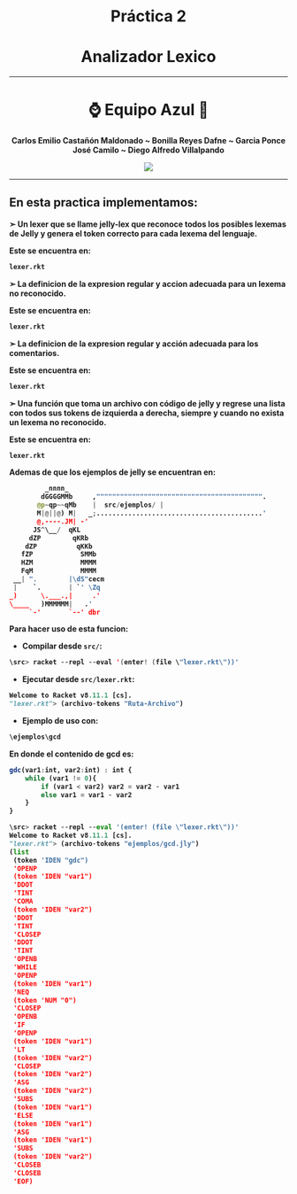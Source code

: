 
<div align="center">
  

# **Práctica 2**

# **Analizador Lexico**


---

# ⌚ **Equipo Azul** 📎

</div>


<div align="center">

<b> Carlos Emilio Castañón Maldonado ~ Bonilla Reyes Dafne ~ Garcia Ponce José Camilo ~ Diego Alfredo Villalpando

</div>




<div align="center">

[![](https://media.giphy.com/media/v1.Y2lkPTc5MGI3NjExN3N5YTY2am9sNWQ3bWVqZWQ4aDdwdGNhamRzam9mM2MwZnh1N3dwMSZlcD12MV9pbnRlcm5hbF9naWZfYnlfaWQmY3Q9Zw/5xtDarBFszThqQF1o6A/giphy.gif)](https://www.youtube.com/watch?v=dQw4w9WgXcQ)

</div>

-------------

## **En esta practica implementamos:**

➣ Un lexer que se llame jelly-lex que reconoce todos los posibles lexemas de Jelly
y genera el token correcto para cada lexema del lenguaje.

Este se encuentra en:

```Julia
lexer.rkt
```

➣ La definicion de la expresion regular y accion adecuada para un lexema no reconocido.

Este se encuentra en:

```Julia
lexer.rkt
```

➣ La definicion de la expresion regular y acción adecuada para los comentarios.

Este se encuentra en:

```Julia
lexer.rkt
```

➣ Una función que toma un archivo con código de jelly y regrese una lista con todos
sus tokens de izquierda a derecha, siempre y cuando no exista un lexema no reconocido.

Este se encuentra en:

```Julia
lexer.rkt
```

Ademas de que los ejemplos de jelly se encuentran en:

```Python
         _nnnn_                      
        dGGGGMMb     ,"""""""""""""""""""""""""""""""""""""""""".
       @p~qp~~qMb    |  src/ejemplos/ |
       M|@||@) M|   _;..........................................'
       @,----.JM| -'
      JS^\__/  qKL
     dZP        qKRb
    dZP          qKKb
   fZP            SMMb
   HZM            MMMM
   FqM            MMMM
 __| ".        |\dS"cecm
 |    `.       | `' \Zq
_)      \.___.,|     .'
\____   )MMMMMM|   .'
     `-'       `--' dbr
```

<!---
ASCII recuperado de https://www.asciiart.eu/computers/linux
-->


Para hacer uso de esta funcion:
- Compilar desde `src/`:

```Kotlin
\src> racket --repl --eval '(enter! (file \"lexer.rkt\"))'
```

- Ejecutar desde `src/lexer.rkt`:

```Python
Welcome to Racket v8.11.1 [cs].
"lexer.rkt"> (archivo-tokens "Ruta-Archivo")
```

- Ejemplo de uso con:

```Python
\ejemplos\gcd
```

En donde el contenido de gcd es:

```Julia
gdc(var1:int, var2:int) : int {
    while (var1 != 0){
        if (var1 < var2) var2 = var2 - var1
        else var1 = var1 - var2
    }
}
```

```Python
\src> racket --repl --eval '(enter! (file \"lexer.rkt\"))'
Welcome to Racket v8.11.1 [cs].
"lexer.rkt"> (archivo-tokens "ejemplos/gcd.jly")
(list
 (token 'IDEN "gdc")
 'OPENP
 (token 'IDEN "var1")
 'DDOT
 'TINT
 'COMA
 (token 'IDEN "var2")
 'DDOT
 'TINT
 'CLOSEP
 'DDOT
 'TINT
 'OPENB
 'WHILE
 'OPENP
 (token 'IDEN "var1")
 'NEQ
 (token 'NUM "0")
 'CLOSEP
 'OPENB
 'IF
 'OPENP
 (token 'IDEN "var1")
 'LT
 (token 'IDEN "var2")
 'CLOSEP
 (token 'IDEN "var2")
 'ASG
 (token 'IDEN "var2")
 'SUBS
 (token 'IDEN "var1")
 'ELSE
 (token 'IDEN "var1")
 'ASG
 (token 'IDEN "var1")
 'SUBS
 (token 'IDEN "var2")
 'CLOSEB
 'CLOSEB
 'EOF)
```









